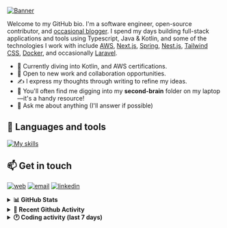 [![Banner](https://raw.githubusercontent.com/wilfriedago/wilfriedago/main/assets/1.png)][website]

Welcome to my GitHub bio. I'm a software engineer, open-source contributor, and [occasional blogger][blog]. I spend my days building full-stack applications and tools using Typescript, Java & Kotlin, and some of the technologies I work with include [AWS](https://aws.amazon.com/fr/), [Next.js](https://nextjs.org/), [Spring](https://spring.io/), [Nest.js](https://nestjs.com/), [Tailwind CSS](https://github.com/tailwindlabs/tailwindcss), [Docker](https://www.docker.com/), and occasionally [Laravel](https://laravel.com/).

- 🔭 Currently diving into Kotlin, and AWS certifications.
- 👯 Open to new work and collaboration opportunities.
- ✍️ I express my thoughts through writing to refine my ideas.
- 🧠 You'll often find me digging into my **second-brain** folder on my laptop—it's a handy resource!
- 💬 Ask me about anything (I'll answer if possible)

## 🎨 Languages and tools

[![My skills](https://skillicons.dev/icons?i=typescript,js,nodejs,nest,java,kotlin,spring,python,fastapi,django,aws,docker,vscode,idea,tailwind&perline=15)](https://wilfriedago.dev/about#skills)

## 📫 Get in touch
[![web](https://img.shields.io/badge/WEBSITE-12100E?logo=google-earth&color=282A36)][website]
[![email](https://img.shields.io/badge/MAIL-12100E?logo=mailgun&color=282A36)][mail]
[![linkedin](https://img.shields.io/badge/LINKEDIN-12100E?logo=linkedin&color=282A36)][linkedin]


<details>
  <summary><b>📊 GitHub Stats</b></summary>
	<br/>
	<p align="left">
		<img width="49.5%" src="https://github-readme-stats.vercel.app/api?username=wilfriedago&show_icons=true&count_private=true&title_color=10b981&icon_color=10b981&theme=react&hide_border=true&rank_icon=github" />
		<img width="49.5%" src="https://streak-stats.demolab.com/?user=wilfriedago&hide_border=true&theme=react&ring=10b981&fire=fff&currStreakNum=fff&sideLabels=10b981&currStreakLabel=10b981&sideNums=fff" />
	</p>
</details>

<details>
  <summary><b>📅 Recent Github Activity</b></summary>
	<br>

<!--RECENT_ACTIVITY:last_update-->
Last Updated: Friday, November 1st, 2024, 4:17:39 AM
<!--RECENT_ACTIVITY:last_update_end-->

<!--RECENT_ACTIVITY:start-->
1. ⬆️ Pushed 57 commit(s) to [wilfriedago/marble](https://github.com/wilfriedago/marble)<br>
2. 📔 Created new repository [wilfriedago/c-programming](https://github.com/wilfriedago/c-programming)<br>
3. ⭐ Starred [btholt/complete-intro-to-react-v9](https://github.com/btholt/complete-intro-to-react-v9)<br>
4. ⭐ Starred [btholt/complete-intro-to-react-v9](https://github.com/btholt/complete-intro-to-react-v9)<br>
5. 🔱 Forked [wilfriedago/once-ui-nextjs-starter](undefined) from [once-ui-system/nextjs-starter](https://github.com/once-ui-system/nextjs-starter)<br>
<!--RECENT_ACTIVITY:end-->
</details>

<details>
  <summary><b>🕐 Coding activity (last 7 days)</b></summary>
	<br>

<!--START_SECTION:waka-->

```python
Total Time: 55 hrs 26 mins

TypeScript        22 hrs 51 mins  ██████████▒░░░░░░░░░░░░░░   40.95 %
Java              21 hrs 25 mins  █████████▓░░░░░░░░░░░░░░░   38.38 %
SQL               1 hr 54 mins    █░░░░░░░░░░░░░░░░░░░░░░░░   03.41 %
XML               46 mins         ▒░░░░░░░░░░░░░░░░░░░░░░░░   01.38 %
Drools            45 mins         ▒░░░░░░░░░░░░░░░░░░░░░░░░   01.37 %
C                 41 mins         ▒░░░░░░░░░░░░░░░░░░░░░░░░   01.25 %
JavaScript        37 mins         ▒░░░░░░░░░░░░░░░░░░░░░░░░   01.11 %
SCSS              24 mins         ▒░░░░░░░░░░░░░░░░░░░░░░░░   00.74 %
```

<!--END_SECTION:waka-->
</details>

[website]: https://wilfriedago.dev
[linkedin]: https://linkedin.com/in/wilfriedago
[blog]: https://wilfriedago.dev/blog
[mail]: mailto:me@wilfriedago.dev
